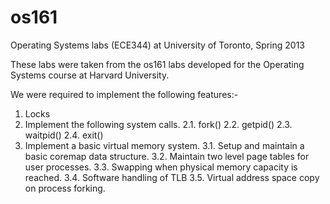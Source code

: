 os161
=====

Operating Systems labs (ECE344) at University of Toronto, Spring 2013

These labs were taken from the os161 labs developed for the Operating Systems course at Harvard University.

We were required to implement the following features:-
1. Locks
2. Implement the following system calls.
   2.1. fork()
   2.2. getpid()
   2.3. waitpid()
   2.4. exit()
3. Implement a basic virtual memory system.
   3.1. Setup and maintain a basic coremap data structure.
   3.2. Maintain two level page tables for user processes.
   3.3. Swapping when physical memory capacity is reached.
   3.4. Software handling of TLB
   3.5. Virtual address space copy on process forking.

